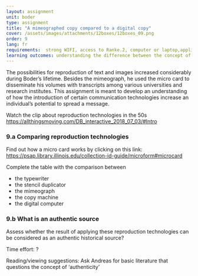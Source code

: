 ```yaml
---
layout: assignment
unit: boder
type: assignment
title: "A mimeographed copy compared to a digital copy"
cover: /assets/images/attachments/12boxes/12boxes_09.png
order: 9
lang: fr
requirements:  strong WIFI, access to Ranke.2, computer or laptop,application on laptop or computer to view video,
learning outcomes: understanding the difference between the concept of the ‘original’ in the analogue area, and how this has changed with the advent of digital technology
---
```



The possibilities for reproduction of text and images increased
considerably during Boder’s lifetime.  Besides the mimeograph,
he used the micro card to disseminate his volumes with
transcripts among various universities and research institutes.
This assignment is meant to develop an understanding of how
the introduction of certain communication technologies
increase an individual’s potential to spread a message.  


Watch the clip about reproduction technologies in the 50s
https://allthingsmoving.com/DB_interactive_2018_07_03/#Intro

<!-- more -->

<!-- briefing-student -->



### 9.a  Comparing reproduction technologies
<!-- section-contents -->

Find out  how a micro card works by clicking on this link:
https://psap.library.illinois.edu/collection-id-guide/microform#microcard

Complete the table with the comparison between
- the typewriter
- the stencil duplicator
- the mimeograph
- the copy machine
- the digital computer  

<!-- section -->
### 9.b  What is an authentic source
<!-- section-contents -->
Assess whether the result  of applying  these reproduction technologies can be considered as an authentic historical source?

Time effort: ?



Reading/viewing  suggestions:
Ask Andreas for basic literature that questions the concept of ‘authenticity’
